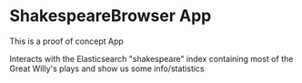 # ShakespeareBrowser App

This is a proof of concept App

Interacts with the Elasticsearch "shakespeare" index containing most of the Great Willy's
plays and show us some info/statistics



